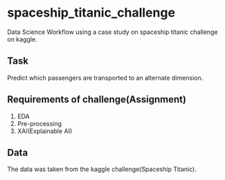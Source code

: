 # spaceship_titanic_challenge
Data Science Workflow using a case study on spaceship titanic challenge on kaggle.

## Task
Predict which passengers are transported to an alternate dimension. 

## Requirements of challenge(Assignment)
1. EDA
2. Pre-processing
3. XAI(Explainable AI)

## Data
The data was taken from the kaggle challenge(Spaceship Titanic).
